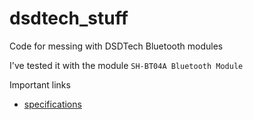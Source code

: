 # dsdtech_stuff
Code for messing with DSDTech Bluetooth modules


I've tested it with the module `SH-BT04A Bluetooth Module`

Important links
- [specifications](https://www.deshide.com/product-details.html?pid=305081&_t=1661840377)
